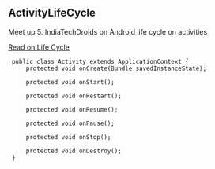## ActivityLifeCycle

Meet up 5. IndiaTechDroids on Android life cycle on activities

[Read on Life Cycle](https://developer.android.com/reference/android/app/Activity.html#ActivityLifecycle)

```
 public class Activity extends ApplicationContext {
     protected void onCreate(Bundle savedInstanceState);

     protected void onStart();

     protected void onRestart();

     protected void onResume();

     protected void onPause();

     protected void onStop();

     protected void onDestroy();
 }
 ```


